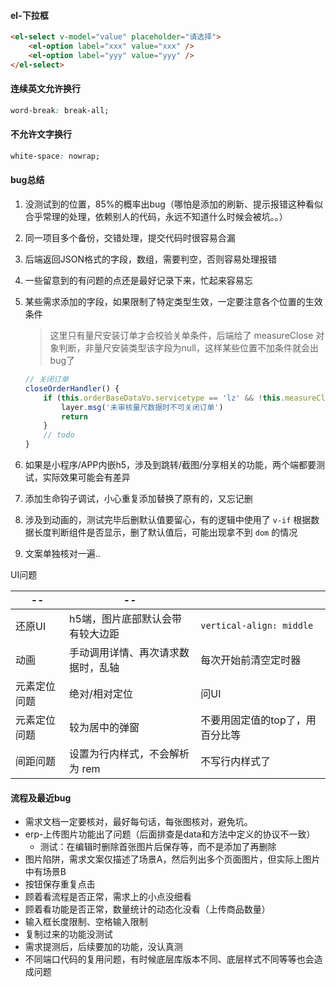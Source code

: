 #### el-下拉框

```html
<el-select v-model="value" placeholder="请选择">
    <el-option label="xxx" value="xxx" />
    <el-option label="yyy" value="yyy" />
</el-select>
```



#### 连续英文允许换行

```css
word-break: break-all;
```

#### 不允许文字换行

```css
white-space: nowrap;
```



#### bug总结

1. 没测试到的位置，85%的概率出bug（哪怕是添加的刷新、提示报错这种看似合乎常理的处理，依赖别人的代码，永远不知道什么时候会被坑。。）

2. 同一项目多个备份，交错处理，提交代码时很容易合漏

3. 后端返回JSON格式的字段，数组，需要判空，否则容易处理报错

4. 一些留意到的有问题的点还是最好记录下来，忙起来容易忘

5. 某些需求添加的字段，如果限制了特定类型生效，一定要注意各个位置的生效条件

   > 这里只有量尺安装订单才会校验关单条件，后端给了 measureClose 对象判断，非量尺安装类型该字段为null，这样某些位置不加条件就会出bug了

   ```javascript
   // 关闭订单
   closeOrderHandler() {
       if (this.orderBaseDataVo.servicetype == 'lz' && !this.measureClose.canClos) {
           layer.msg('未审核量尺数据时不可关闭订单')
           return
       }
       // todo
   }
   ```

6. 如果是小程序/APP内嵌h5，涉及到跳转/截图/分享相关的功能，两个端都要测试，实际效果可能会有差异

7. 添加生命钩子调试，小心重复添加替换了原有的，又忘记删

8. 涉及到动画的，测试完毕后删默认值要留心，有的逻辑中使用了 `v-if` 根据数据长度判断组件是否显示，删了默认值后，可能出现拿不到 `dom` 的情况

9. 文案单独核对一遍..



UI问题

| --           | --                                 |                                 |
| ------------ | ---------------------------------- | ------------------------------- |
| 还原UI       | h5端，图片底部默认会带有较大边距   | `vertical-align: middle`        |
| 动画         | 手动调用详情、再次请求数据时，乱轴 | 每次开始前清空定时器            |
| 元素定位问题 | 绝对/相对定位                      | 问UI                            |
| 元素定位问题 | 较为居中的弹窗                     | 不要用固定值的top了，用百分比等 |
| 间距问题     | 设置为行内样式，不会解析为 rem     | 不写行内样式了                  |



#### 流程及最近bug

- 需求文档一定要核对，最好每句话，每张图核对，避免坑。
- erp-上传图片功能出了问题（后面排查是data和方法中定义的协议不一致）
  - 测试：在编辑时删除首张图片后保存等，而不是添加了再删除
- 图片陷阱，需求文案仅描述了场景A，然后列出多个页面图片，但实际上图片中有场景B
- 按钮保存重复点击
- 顾着看流程是否正常，需求上的小点没细看
- 顾着看功能是否正常，数量统计的动态化没看（上传商品数量）
- 输入框长度限制、空格输入限制
- 复制过来的功能没测试
- 需求提测后，后续要加的功能，没认真测
- 不同端口代码的复用问题，有时候底层库版本不同、底层样式不同等等也会造成问题









